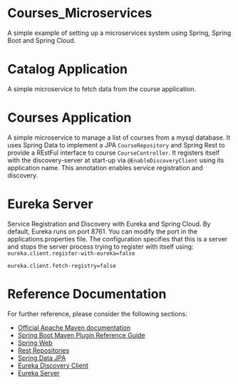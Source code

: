 # Courses_Microservices
A simple example of setting up a microservices system using Spring, Spring Boot and Spring Cloud.

# Catalog Application
A simple microservice to fetch data from the course application.

# Courses Application
A simple microservice to manage a list of courses from a mysql database.
It uses Spring Data to implement a JPA `CourseRepository` and Spring Rest to provide a REstFul interface to course `CourseController`.
It registers itself with the discovery-server at start-up via `@EnableDiscoveryClient` using its application name. This annotation enables service registration and discovery.

# Eureka Server

Service Registration and Discovery with Eureka and Spring Cloud.
By default, Eureka runs on port 8761. You can modify the port in the applications.properties file.
The configuration specifies that this is a server and stops the server process trying to register with itself using:
`eureka.client.register-with-eureka=false`

`eureka.client.fetch-registry=false`

# Reference Documentation
For further reference, please consider the following sections:

* [Official Apache Maven documentation](https://maven.apache.org/guides/index.html)
* [Spring Boot Maven Plugin Reference Guide](https://docs.spring.io/spring-boot/docs/2.4.5/maven-plugin/reference/html/)
* [Spring Web](https://docs.spring.io/spring-boot/docs/2.4.5/reference/htmlsingle/#boot-features-developing-web-applications)
* [Rest Repositories](https://docs.spring.io/spring-boot/docs/2.4.5/reference/htmlsingle/#howto-use-exposing-spring-data-repositories-rest-endpoint)
* [Spring Data JPA](https://docs.spring.io/spring-boot/docs/2.4.5/reference/htmlsingle/#boot-features-jpa-and-spring-data)
* [Eureka Discovery Client](https://docs.spring.io/spring-cloud-netflix/docs/current/reference/html/#service-discovery-eureka-clients)
* [Eureka Server](https://docs.spring.io/spring-cloud-netflix/docs/current/reference/html/#spring-cloud-eureka-server)



